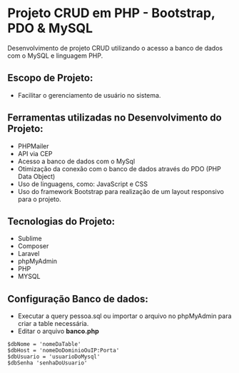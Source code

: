 # Projeto CRUD em PHP - Bootstrap, PDO & MySQL

Desenvolvimento de projeto CRUD utilizando o acesso a banco de dados com o MySQL e linguagem PHP.


## Escopo de Projeto:

- Facilitar o gerenciamento de usuário no sistema.

## Ferramentas utilizadas no Desenvolvimento do Projeto:

- PHPMailer
- API via CEP
- Acesso a banco de dados com o MySql
- Otimização da conexão com o banco de dados através do PDO (PHP Data Object)
- Uso de linguagens, como: JavaScript e CSS
- Uso do framework Bootstrap para realização de um layout responsivo para o projeto.

## Tecnologias do Projeto:

- Sublime
- Composer
- Laravel
- phpMyAdmin
- PHP
- MYSQL

## Configuração Banco de dados:

- Executar a query pessoa.sql ou importar o arquivo no phpMyAdmin para criar a table necessária.
- Editar o arquivo **banco.php** 

```
$dbNome = 'nomeDaTable' 
$dbHost = 'nomeDoDominioOuIP:Porta' 
$dbUsuario = 'usuarioDoMysql' 
$dbSenha 'senhaDoUsuario'

```
